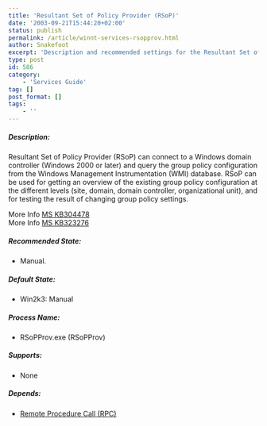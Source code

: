 ```yaml
---
title: 'Resultant Set of Policy Provider (RSoP)'
date: '2003-09-21T15:44:20+02:00'
status: publish
permalink: /article/winnt-services-rsopprov.html
author: Snakefoot
excerpt: 'Description and recommended settings for the Resultant Set of Policy Provider service.'
type: post
id: 586
category:
    - 'Services Guide'
tag: []
post_format: []
tags:
    - ''
---
```

##### Description:

 Resultant Set of Policy Provider (RSoP) can connect to a Windows domain controller (Windows 2000 or later) and query the group policy configuration from the Windows Management Instrumentation (WMI) database. RSoP can be used for getting an overview of the existing group policy configuration at the different levels (site, domain, domain controller, organizational unit), and for testing the result of changing group policy settings.  
  
 More Info [MS KB304478](http://support.microsoft.com/kb/304478 "Registry Contains a Group Policy Setting That RSoP Does Not Display [Q304478]")  
 More Info [MS KB323276](http://support.microsoft.com/kb/323276 "HOW TO: Install and Use RSoP in Windows Server 2003 [Q323276]")  
  
##### Recommended State:

- Manual.

##### Default State:

- Win2k3: Manual

##### Process Name:

- RSoPProv.exe (RSoPProv)

##### Supports:

- None

##### Depends:

- [Remote Procedure Call (RPC)](/article/winnt-services-rpcss.html)